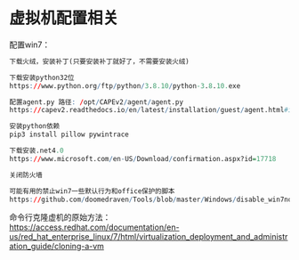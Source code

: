 # 虚拟机配置相关

配置win7：  
```r
下载火绒，安装补丁(只要安装补丁就好了，不需要安装火绒)

下载安装python32位
https://www.python.org/ftp/python/3.8.10/python-3.8.10.exe

配置agent.py 路径: /opt/CAPEv2/agent/agent.py  
https://capev2.readthedocs.io/en/latest/installation/guest/agent.html#installing-the-agent  

安装python依赖
pip3 install pillow pywintrace

下载安装.net4.0
https://www.microsoft.com/en-US/Download/confirmation.aspx?id=17718

关闭防火墙

可能有用的禁止win7一些默认行为和office保护的脚本
https://github.com/doomedraven/Tools/blob/master/Windows/disable_win7noise.bat
```

命令行克隆虚机的原始方法：  
https://access.redhat.com/documentation/en-us/red_hat_enterprise_linux/7/html/virtualization_deployment_and_administration_guide/cloning-a-vm  

